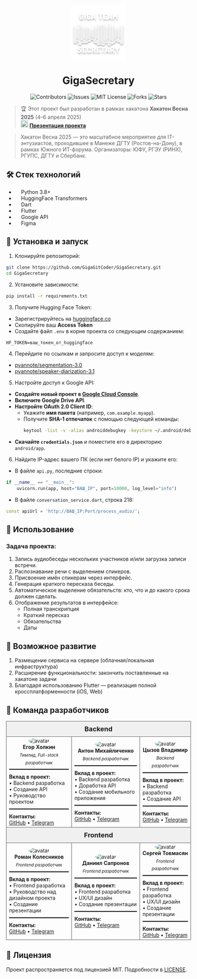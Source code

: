 <div align="center" style="display: flex; flex-direction: row; align-items: center; justify-content: center; gap: 10px;">  
    <img alt="Logo" src="presentation/Logo.svg" width="150" height="150"/>  
</div>  

<div align="center">  
    <h1>GigaSecretary</h1>  


![Contributors](https://img.shields.io/github/contributors/GigaGitCoder/GigaSecretary)
![Issues](https://img.shields.io/github/issues/GigaGitCoder/GigaSecretary)
![MIT License](https://img.shields.io/github/license/GigaGitCoder/GigaSecretary)
![Forks](https://img.shields.io/github/forks/GigaGitCoder/GigaSecretary)
![Stars](https://img.shields.io/github/stars/GigaGitCoder/GigaSecretary)  

</div>  

> 🏆 Этот проект был разработан в рамках хакатона **Хакатон Весна 2025** (4–6 апреля 2025) <br>
> <img src="https://img.icons8.com/fluency/48/000000/microsoft-powerpoint-2019.png" width="20" height="20"/> **[Презентация проекта](GigaSecretary.pptx)**  

> Хакатон Весна 2025 — это масштабное мероприятие для IT-энтузиастов, проходившее в Манеже ДГТУ (Ростов-на-Дону), в рамках Южного ИТ-форума. Организаторы: ЮФУ, РГЭУ (РИНХ), РГУПС, ДГТУ и Сбербанк.

## 🛠 Стек технологий  

- <img src="https://upload.wikimedia.org/wikipedia/commons/c/c3/Python-logo-notext.svg" width="13" height="13"/> Python 3.8+  
- <img src="https://huggingface.co/front/assets/huggingface_logo.svg" width="13" height="13"/> HuggingFace Transformers  
- <img src="https://img.icons8.com/color/48/000000/dart.png" width="13" height="13"/> Dart  
- <img src="https://img.icons8.com/color/48/000000/flutter.png" width="13" height="13"/> Flutter  
- <img src="https://img.icons8.com/color/48/000000/google-logo.png" width="13" height="13"/> Google API  
- <img src="https://img.icons8.com/color/48/000000/figma--v1.png" width="13" height="13"/> Figma  

## 🚀 Установка и запуск

1. Клонируйте репозиторий:
```bash
git clone https://github.com/GigaGitCoder/GigaSecretary.git
cd GigaSecretary
```

2. Установите зависимости:
```bash
pip install -r requirements.txt
```

3. Получите Hugging Face Token:
- Зарегистрируйтесь на [huggingface.co](https://huggingface.co)
- Скопируйте ваш **Access Token**
- Создайте файл `.env` в корне проекта со следующим содержанием:
```env
HF_TOKEN=ваш_токен_от_huggingface
```

4. Перейдите по ссылкам и запросите доступ к моделям:
- [pyannote/segmentation-3.0](https://huggingface.co/pyannote/segmentation-3.0)
- [pyannote/speaker-diarization-3.1](https://huggingface.co/pyannote/speaker-diarization-3.1)

5. Настройте доступ к Google API: 
- **Создайте новый проект в [Google Cloud Console](https://console.cloud.google.com/)**.  
- **Включите Google Drive API**.  
- **Настройте OAuth 2.0 Client ID**:  
   - Укажите **имя пакета** (например, `com.example.myapp`).  
   - Получите **SHA-1 отпечаток** с помощью следующей команды:  
     ```bash  
     keytool -list -v -alias androiddebugkey -keystore ~/.android/debug.keystore  
     ```  
- **Скачайте `credentials.json`** и поместите его в директорию `android/app`.  

6. Найдите IP-адрес вашего ПК (если нет белого IP) и укажите его:
- В файле `api.py`, последние строки:
```python
if __name__ == "__main__":
    uvicorn.run(app, host="ВАШ_IP", port=10000, log_level="info")
```

- В файле `conversation_service.dart`, строка 218:
```dart
const apiUrl = 'http://ВАШ_IP:Port/process_audio/';
```

## 📝 Использование

### Задача проекта:

1. Запись аудиобеседы нескольких участников и/или загрузка записи встречи.
2. Распознавание речи с выделением спикеров.
3. Присвоение имён спикерам через интерфейс.
4. Генерация краткого пересказа беседы.
5. Автоматическое выделение обязательств: кто, что и до какого срока должен сделать.
6. Отображение результатов в интерфейсе:
   - Полная транскрипция
   - Краткий пересказ
   - Обязательства
   - Даты

## 🔮 Возможное развитие

1. Размещение сервиса на сервере (облачная/локальная инфраструктура)
2. Расширение функциональности: закончить поставленные на хакатоне задачи
3. Благодаря использованию Flutter — реализация полной кроссплатформенности (iOS, Web)

## 👥 Команда разработчиков
<table>
  <tr>
    <th colspan="4" style="text-align:center; font-size: 18px; padding: 10px; background-color: #f0f0f0; border: 1px solid #555;">Backend</th>
  </tr>
  <tr>
    <td align="center" style="border: 1px solid #555;">
      <img src="https://github.com/GigaGitCoder.png" width="100" height="100" style="border-radius: 50%" alt="avatar"><br />
      <b>Егор Холкин</b><br />
      <sub><i>Тимлид, Full-stack разработчик</i></sub>
      <hr style="border: 1px solid #555; margin: 10px 0;">
      <div align="left">
        <b>Вклад в проект:</b><br />
        • Backend разработка<br />
        • Создание API<br />
        • Руководство проектом
        <hr style="border: 1px solid #555; margin: 10px 0;">
        <b>Контакты:</b><br />
        <a href="https://github.com/GigaGitCoder">GitHub</a> • <a href="https://t.me/IgorXmel">Telegram</a>
      </div>
    </td>
    <td align="center" style="border: 1px solid #555;">
      <img src="https://github.com/Anton2442.png" width="100" height="100" style="border-radius: 50%" alt="avatar"><br />
      <b>Антон Михайличенко</b><br />
      <sub><i>Backend разработчик</i></sub>
      <hr style="border: 1px solid #555; margin: 10px 0;">
      <div align="left">
        <b>Вклад в проект:</b><br />
        • Backend разработка<br />
        • Доработка API<br />
        • Создание мобильного приложения
        <hr style="border: 1px solid #555; margin: 10px 0;">
        <b>Контакты:</b><br />
        <a href="https://github.com/Anton2442">GitHub</a> • <a href="https://t.me/Kish242">Telegram</a>
      </div>
    </td>
    <td align="center" style="border: 1px solid #555;">
      <img src="https://github.com/Malanhei.png" width="100" height="100" style="border-radius: 50%" alt="avatar"><br />
      <b>Цызов Владимир</b><br />
      <sub><i>Backend разработчик</i></sub>
      <hr style="border: 1px solid #555; margin: 10px 0;">
      <div align="left">
        <b>Вклад в проект:</b><br />
        • Backend разработка<br />
        • Создание API
        <hr style="border: 1px solid #555; margin: 10px 0;">
        <b>Контакты:</b><br />
        <a href="https://github.com/Malanhei">GitHub</a> • <a href="https://t.me/malanhei">Telegram</a>
      </div>
    </td>
  </tr>
  <tr>
    <th colspan="4" style="text-align:center; font-size: 18px; padding: 10px; background-color: #f0f0f0; border: 1px solid #555;">Frontend</th>
  </tr>
  <tr>
    <td align="center" style="border: 1px solid #555;">
      <img src="https://github.com/Xqyat.png" width="100" height="100" style="border-radius: 50%" alt="avatar"><br />
      <b>Роман Колесников</b><br />
      <sub><i>Frontend разработчик</i></sub>
      <hr style="border: 1px solid #555; margin: 10px 0;">
      <div align="left">
        <b>Вклад в проект:</b><br />
        • Frontend разработка<br />
        • Руководство над дизайном проекта<br />
        • Создание презентации
        <hr style="border: 1px solid #555; margin: 10px 0;">
        <b>Контакты:</b><br />
        <a href="https://github.com/Xqyat">GitHub</a> • <a href="https://t.me/Forliot">Telegram</a>
      </div>
    </td>
    <td align="center" style="border: 1px solid #555;">
      <img src="https://github.com/dencraz.png" width="100" height="100" style="border-radius: 50%" alt="avatar"><br />
      <b>Даниил Сапронов</b><br />
      <sub><i>Frontend разработчик</i></sub>
      <hr style="border: 1px solid #555; margin: 10px 0;">
      <div align="left">
        <b>Вклад в проект:</b><br />
        • Frontend разработка<br />
        • UX/UI дизайн<br />
        • Создание презентации
        <hr style="border: 1px solid #555; margin: 10px 0;">
        <b>Контакты:</b><br />
        <a href="https://github.com/dencraz">GitHub</a> • <a href="https://t.me/dencraz">Telegram</a>
      </div>
    </td>
    <td align="center" style="border: 1px solid #555;">
      <img src="https://github.com/DynamitNS.png" width="100" height="100" style="border-radius: 50%" alt="avatar"><br />
      <b>Сергей Товмасян</b><br />
      <sub><i>Frontend разработчик</i></sub>
      <hr style="border: 1px solid #555; margin: 10px 0;">
      <div align="left">
        <b>Вклад в проект:</b><br />
        • Frontend разработка<br />
        • UX/UI дизайн<br />
        • Создание презентации
        <hr style="border: 1px solid #555; margin: 10px 0;">
        <b>Контакты:</b><br />
        <a href="https://github.com/DynamitNS">GitHub</a> • <a href="https://t.me/DynamitNS">Telegram</a>
      </div>
    </td>
  </tr>
</table>

## 📄 Лицензия

Проект распространяется под лицензией MIT. Подробности в [LICENSE](LICENSE).
